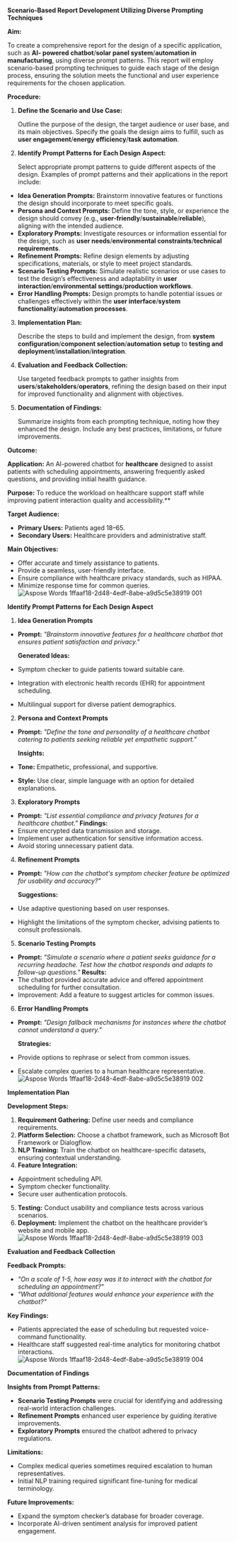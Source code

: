 **Scenario-Based Report Development Utilizing Diverse Prompting Techniques** 

**Aim:**

To create a comprehensive report for the design of a specific application, such as **AI- powered chatbot**/**solar panel system**/**automation in manufacturing**, using diverse prompt patterns. This report will employ scenario-based prompting techniques to guide each stage of the design process, ensuring the solution meets the functional and user experience requirements for the chosen application. 

**Procedure:** 

1. **Define the Scenario and Use Case:** 

   Outline the purpose of the design, the target audience or user base, and its main objectives. Specify the goals the design aims to fulfill, such as **user engagement**/**energy efficiency**/**task automation**. 

2. **Identify Prompt Patterns for Each Design Aspect:** 

   Select appropriate prompt patterns to guide different aspects of the design. Examples of prompt patterns and their applications in the report include: 

- **Idea Generation Prompts:** Brainstorm innovative features or functions the design should incorporate to meet specific goals. 
- **Persona and Context Prompts:** Define the tone, style, or experience the design should convey (e.g., **user-friendly**/**sustainable**/**reliable**), aligning with the intended audience. 
- **Exploratory Prompts:** Investigate resources or information essential for the design, such as **user needs**/**environmental constraints**/**technical requirements**. 
- **Refinement Prompts:** Refine design elements by adjusting specifications, materials, or style to meet project standards. 
- **Scenario Testing Prompts:** Simulate realistic scenarios or use cases to test the design’s effectiveness and adaptability in **user interaction**/**environmental settings**/**production workflows**. 
- **Error Handling Prompts:** Design prompts to handle potential issues or challenges effectively within the **user interface**/**system functionality**/**automation processes**. 
3. **Implementation Plan:** 

   Describe the steps to build and implement the design, from **system configuration**/**component selection**/**automation setup** to **testing and deployment**/**installation**/**integration**. 

4. **Evaluation and Feedback Collection:** 

   Use targeted feedback prompts to gather insights from **users**/**stakeholders**/**operators**, refining the design based on their input for improved functionality and alignment with objectives. 

5. **Documentation of Findings:** 

   Summarize insights from each prompting technique, noting how they enhanced the design. Include any best practices, limitations, or future improvements. 

**Outcome:** 

**Application:** An AI-powered chatbot for **healthcare** designed to assist patients with scheduling appointments, answering frequently asked questions, and providing initial health guidance.

**Purpose:** To reduce the workload on healthcare support staff while improving patient interaction quality and accessibility.** 

**Target Audience:** 

- **Primary Users:** Patients aged 18–65. 
- **Secondary Users:** Healthcare providers and administrative staff. 

**Main Objectives:** 

- Offer accurate and timely assistance to patients. 
- Provide a seamless, user-friendly interface. 
- Ensure compliance with healthcare privacy standards, such as HIPAA. 
- Minimize response time for common queries. ![Aspose Words 1ffaaf18-2d48-4edf-8abe-a9d5c5e38919 001](https://github.com/user-attachments/assets/8c2ddab0-9786-476c-8fe5-647d053e346f)



**Identify Prompt Patterns for Each Design Aspect**

1. **Idea Generation Prompts** 
- **Prompt:** *"Brainstorm innovative features for a healthcare chatbot that ensures patient satisfaction and privacy."* 

  **Generated Ideas:** 

- Symptom checker to guide patients toward suitable care. 
- Integration with electronic health records (EHR) for appointment scheduling. 
- Multilingual support for diverse patient demographics. 
2. **Persona and Context Prompts** 
- **Prompt:** *"Define the tone and personality of a healthcare chatbot catering to patients seeking reliable yet empathetic support."* 

  **Insights:** 

- **Tone:** Empathetic, professional, and supportive. 
- **Style:** Use clear, simple language with an option for detailed explanations. 
3. **Exploratory Prompts** 
- **Prompt:** *"List essential compliance and privacy features for a healthcare chatbot."* **Findings:** 
- Ensure encrypted data transmission and storage. 
- Implement user authentication for sensitive information access. 
- Avoid storing unnecessary patient data. 
4. **Refinement Prompts** 
- **Prompt:** *"How can the chatbot's symptom checker feature be optimized for usability and accuracy?"* 

  **Suggestions:** 

- Use adaptive questioning based on user responses. 
- Highlight the limitations of the symptom checker, advising patients to consult professionals. 
5. **Scenario Testing Prompts** 
- **Prompt:** *"Simulate a scenario where a patient seeks guidance for a recurring headache. Test how the chatbot responds and adapts to follow-up questions."* **Results:** 
- The chatbot provided accurate advice and offered appointment scheduling for further consultation. 
- Improvement: Add a feature to suggest articles for common issues. 
6. **Error Handling Prompts** 
- **Prompt:** *"Design fallback mechanisms for instances where the chatbot cannot understand a query."* 

  **Strategies:** 

- Provide options to rephrase or select from common issues. 
- Escalate complex queries to a human healthcare representative. ![Aspose Words 1ffaaf18-2d48-4edf-8abe-a9d5c5e38919 002](https://github.com/user-attachments/assets/5cd9e4c1-3381-4bf8-b3b1-748f231e900b)


**Implementation Plan**

**Development Steps:** 

1. **Requirement Gathering:** Define user needs and compliance requirements. 
1. **Platform Selection:** Choose a chatbot framework, such as Microsoft Bot Framework or Dialogflow. 
1. **NLP Training:** Train the chatbot on healthcare-specific datasets, ensuring contextual understanding. 
1. **Feature Integration:** 
- Appointment scheduling API. 
- Symptom checker functionality. 
- Secure user authentication protocols. 
5. **Testing:** Conduct usability and compliance tests across various scenarios. 
5. **Deployment:** Implement the chatbot on the healthcare provider’s website and mobile app. ![Aspose Words 1ffaaf18-2d48-4edf-8abe-a9d5c5e38919 003](https://github.com/user-attachments/assets/725be605-9abf-4c17-9a07-3ea64d399fd8)

**Evaluation and Feedback Collection**

**Feedback Prompts:** 

- *"On a scale of 1-5, how easy was it to interact with the chatbot for scheduling an appointment?"* 
- *"What additional features would enhance your experience with the chatbot?"* 

**Key Findings:** 

- Patients appreciated the ease of scheduling but requested voice-command functionality. 
- Healthcare staff suggested real-time analytics for monitoring chatbot interactions.![Aspose Words 1ffaaf18-2d48-4edf-8abe-a9d5c5e38919 004](https://github.com/user-attachments/assets/95f66656-91d8-46f9-b3a8-7a1cc3bbf462)

**Documentation of Findings**

**Insights from Prompt Patterns:** 

- **Scenario Testing Prompts** were crucial for identifying and addressing real-world interaction challenges. 
- **Refinement Prompts** enhanced user experience by guiding iterative improvements. 
- **Exploratory Prompts** ensured the chatbot adhered to privacy regulations. 

**Limitations:** 

- Complex medical queries sometimes required escalation to human representatives. 
- Initial NLP training required significant fine-tuning for medical terminology. 

**Future Improvements:** 

- Expand the symptom checker’s database for broader coverage. 
- Incorporate AI-driven sentiment analysis for improved patient engagement. 
